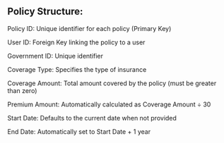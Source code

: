 ## Policy Structure:

Policy ID: Unique identifier for each policy (Primary Key)

User ID: Foreign Key linking the policy to a user

Government ID: Unique identifier 

Coverage Type: Specifies the type of insurance 

Coverage Amount: Total amount covered by the policy (must be greater than zero)

Premium Amount: Automatically calculated as Coverage Amount ÷ 30

Start Date: Defaults to the current date when not provided

End Date: Automatically set to Start Date + 1 year
